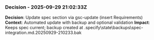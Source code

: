 ### Decision - 2025-09-29 21:02:33Z
**Decision**: Update spec section via gsc-update (insert Requirements)
**Context**: Automated update with backup and optional validation
**Impact**: Keeps spec current; backup created at .specify\state\backups\spec-integration.md.20250929-210233.bak
